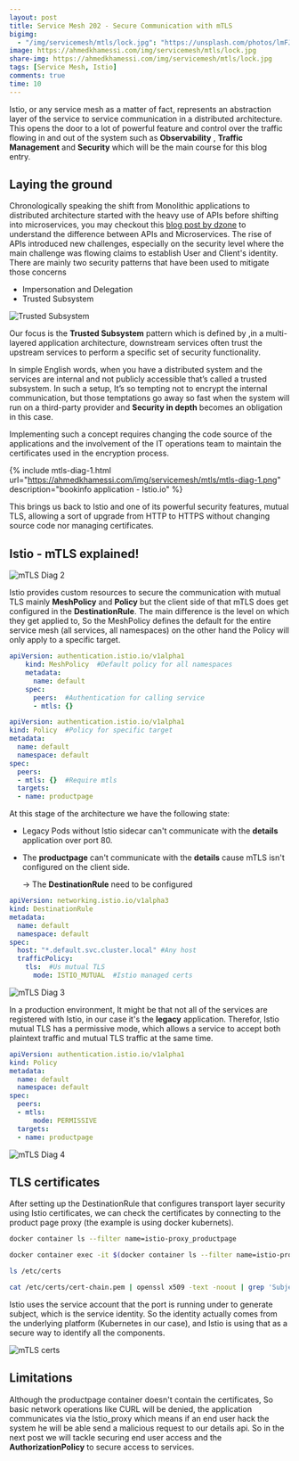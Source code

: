 ```yaml
---
layout: post
title: Service Mesh 202 - Secure Communication with mTLS
bigimg:
  - "/img/servicemesh/mtls/lock.jpg": "https://unsplash.com/photos/lmFJOx7hPc4"
image: https://ahmedkhamessi.com/img/servicemesh/mtls/lock.jpg
share-img: https://ahmedkhamessi.com/img/servicemesh/mtls/lock.jpg
tags: [Service Mesh, Istio]
comments: true
time: 10
---
```

Istio, or any service mesh as a matter of fact, represents an abstraction layer of the service to service communication in a distributed architecture. This opens the door to a lot of powerful feature and control over the traffic flowing in and out of the system such as **Observability** , **Traffic Management** and **Security** which will be the main course for this blog entry.

## Laying the ground

Chronologically speaking the shift from Monolithic applications to distributed architecture started with the heavy use of APIs before shifting into microservices, you may checkout this [blog post by dzone](https://dzone.com/articles/api-vs-microservices-a-microservice-is-more-than-j) to understand the difference between APIs and Microservices. 
The rise of APIs introduced new challenges, especially on the security level where the main challenge was flowing claims to establish User and Client's identity. There are mainly two security patterns that have been used to mitigate those concerns
-	Impersonation and Delegation
-	Trusted Subsystem

![Trusted Subsystem](https://ahmedkhamessi.com/img/servicemesh/mtls/Trusted-subsystem.png)

Our focus is the **Trusted Subsystem** pattern which is defined by ,in a multi-layered application architecture, downstream services often trust the upstream services to perform a specific set of security functionality.

In simple English words, when you have a distributed system and the services are internal and not publicly accessible that’s called a trusted subsystem. In such a setup, It’s so tempting not to encrypt the internal communication, but those temptations go away so fast when the system will run on a third-party provider and **Security in depth** becomes an obligation in this case.

Implementing such a concept requires changing the code source of the applications and the involvement of the IT operations team to maintain the certificates used in the encryption process.
<!-- ![mTLS Diag 1](https://ahmedkhamessi.com/img/servicemesh/mtls/mtls-diag-1.png)
*bookinfo application - Istio.io* -->
{% include mtls-diag-1.html url="https://ahmedkhamessi.com/img/servicemesh/mtls/mtls-diag-1.png" description="bookinfo application - Istio.io" %}

This brings us back to Istio and one of its powerful security features, mutual TLS, allowing a sort of upgrade from HTTP to HTTPS without changing source code nor managing certificates.

## Istio - mTLS explained!
![mTLS Diag 2](https://ahmedkhamessi.com/img/servicemesh/mtls/mtls-diag-2.png)

Istio provides custom resources to secure the communication with mutual TLS mainly **MeshPolicy** and **Policy** but the client side of that mTLS does get configured in the **DestinationRule**. 
The main difference is the level on which they get applied to, So the MeshPolicy defines the default for the entire service mesh (all services, all namespaces) on the other hand the Policy will only apply to a specific target.

```yaml
apiVersion: authentication.istio.io/v1alpha1
    kind: MeshPolicy  #Default policy for all namespaces
    metadata:
      name: default
    spec:
      peers:  #Authentication for calling service
      - mtls: {}
```
```yaml
apiVersion: authentication.istio.io/v1alpha1
kind: Policy  #Policy for specific target
metadata:
  name: default
  namespace: default
spec:
  peers:
  - mtls: {}  #Require mtls
  targets:
  - name: productpage
```

At this stage of the architecture we have the following state:
- Legacy Pods without Istio sidecar can't communicate with the **details** application over port 80.
- The **productpage** can't communicate with the **details** cause mTLS isn't configured on the client side.

  -> The **DestinationRule** need to be configured

```yaml
apiVersion: networking.istio.io/v1alpha3
kind: DestinationRule
metadata:
  name: default
  namespace: default
spec:
  host: "*.default.svc.cluster.local" #Any host
  trafficPolicy:
    tls:  #Us mutual TLS
      mode: ISTIO_MUTUAL  #Istio managed certs
```
![mTLS Diag 3](https://ahmedkhamessi.com/img/servicemesh/mtls/mtls-diag-3.png)

In a production environment, It might be that not all of the services are registered with Istio, in our case it's the **legacy** application. Therefor, Istio mutual TLS has a permissive mode, which allows a service to accept both plaintext traffic and mutual TLS traffic at the same time.

```yaml
apiVersion: authentication.istio.io/v1alpha1
kind: Policy
metadata:
  name: default
  namespace: default
spec:
  peers:
  - mtls:
      mode: PERMISSIVE
  targets:
  - name: productpage
```

![mTLS Diag 4](https://ahmedkhamessi.com/img/servicemesh/mtls/mtls-diag-4.png)

## TLS certificates

After setting up the DestinationRule that configures transport layer security using Istio certificates, we can check the certificates by connecting to the product page proxy (the example is using docker kubernets).

```bash
docker container ls --filter name=istio-proxy_productpage

docker container exec -it $(docker container ls --filter name=istio-proxy_productpage --format '{{ .ID}}') sh

ls /etc/certs

cat /etc/certs/cert-chain.pem | openssl x509 -text -noout | grep 'Subject Alternative Name' -A 1
```
Istio uses the service account that the port is running under to generate subject, which is the service identity. So the identity actually comes from the underlying platform (Kubernetes in our case), and Istio is using that as a secure way to identify all the components.

![mTLS certs](https://ahmedkhamessi.com/img/servicemesh/mtls/certs.png)

## Limitations

Although the productpage container doesn't contain the certificates, So basic network operations like CURL will be denied, the application communicates via the Istio_proxy which means if an end user hack the system he will be able send a malicious request to our details api.
So in the next post we will tackle securing end user access and the **AuthorizationPolicy** to secure access to services.